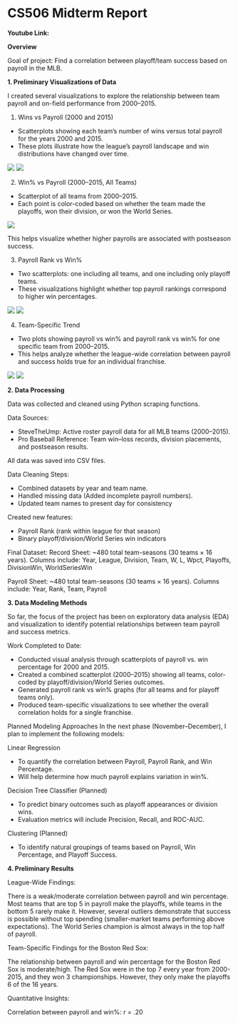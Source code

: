 # CS506 Midterm Report

**Youtube Link:**

**Overview**

Goal of project: Find a correlation between playoff/team success based on payroll in the MLB. 

**1. Preliminary Visualizations of Data**

I created several visualizations to explore the relationship between team payroll and on-field performance from 2000–2015.

1. Wins vs Payroll (2000 and 2015)

- Scatterplots showing each team’s number of wins versus total payroll for the years 2000 and 2015.
- These plots illustrate how the league’s payroll landscape and win distributions have changed over time.
  
![](Images/PayrollsVSWins2000.png)
![](Images/PayrollsVSWins2015.png)

2. Win% vs Payroll (2000–2015, All Teams)

- Scatterplot of all teams from 2000–2015.
- Each point is color-coded based on whether the team made the playoffs, won their division, or won the World Series.

![](Images/PayrollsVSWins20002015.png)

This helps visualize whether higher payrolls are associated with postseason success.

3. Payroll Rank vs Win%
- Two scatterplots: one including all teams, and one including only playoff teams.
- These visualizations highlight whether top payroll rankings correspond to higher win percentages.

![](Images/RankVSWinsPlayoffTeams.png)
![](Images/RankVSWinsAllTeams.png)

4. Team-Specific Trend 

- Two plots showing payroll vs win% and payroll rank vs win% for one specific team from 2000–2015.
- This helps analyze whether the league-wide correlation between payroll and success holds true for an individual franchise.

![](Images/PayrollsVSWinsRedSox.png)
![](Images/RankVSWinsRedSox.png)

**2. Data Processing**

Data was collected and cleaned using Python scraping functions.

Data Sources:
- SteveTheUmp: Active roster payroll data for all MLB teams (2000–2015).
- Pro Baseball Reference: Team win–loss records, division placements, and postseason results.

All data was saved into CSV files. 

Data Cleaning Steps:
- Combined datasets by year and team name.
- Handled missing data (Added incomplete payroll numbers).
- Updated team names to present day for consistency
  
Created new features:
- Payroll Rank (rank within league for that season)
- Binary playoff/division/World Series win indicators

Final Dataset:
Record Sheet: ~480 total team-seasons (30 teams × 16 years).
Columns include: Year, League, Division, Team, W, L, Wpct, Playoffs, DivisionWin, WorldSeriesWin

Payroll Sheet: ~480 total team-seasons (30 teams × 16 years).
Columns include: Year, Rank, Team, Payroll

**3. Data Modeling Methods**

So far, the focus of the project has been on exploratory data analysis (EDA) and visualization to identify potential relationships between team payroll and success metrics.

Work Completed to Date:
- Conducted visual analysis through scatterplots of payroll vs. win percentage for 2000 and 2015.
- Created a combined scatterplot (2000–2015) showing all teams, color-coded by playoff/division/World Series outcomes.
- Generated payroll rank vs win% graphs (for all teams and for playoff teams only).
- Produced team-specific visualizations to see whether the overall correlation holds for a single franchise.

Planned Modeling Approaches
In the next phase (November–December), I plan to implement the following models:

Linear Regression
- To quantify the correlation between Payroll, Payroll Rank, and Win Percentage.
- Will help determine how much payroll explains variation in win%.

Decision Tree Classifier (Planned)
- To predict binary outcomes such as playoff appearances or division wins.
- Evaluation metrics will include Precision, Recall, and ROC-AUC.

Clustering (Planned)
- To identify natural groupings of teams based on Payroll, Win Percentage, and Playoff Success.

**4. Preliminary Results**

League-Wide Findings:

There is a weak/moderate correlation between payroll and win percentage.
Most teams that are top 5 in payroll make the playoffs, while teams in the bottom 5 rarely make it.
However, several outliers demonstrate that success is possible without top spending (smaller-market teams performing above expectations).
The World Series champion is almost always in the top half of payroll.

Team-Specific Findings for the Boston Red Sox:

The relationship between payroll and win percentage for the Boston Red Sox is moderate/high.
The Red Sox were in the top 7 every year from 2000-2015, and they won 3 championships. However, they only make the playoffs 6 of the 16 years.

Quantitative Insights:

Correlation between payroll and win%: r = .20

